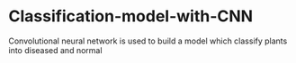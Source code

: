# Classification-model-with-CNN
Convolutional neural network is used to build a model which classify plants into diseased and normal 
